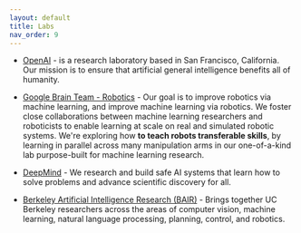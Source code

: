 ```yaml
---
layout: default
title: Labs
nav_order: 9
---
```


* [OpenAI](https://openai.com/) - is a research laboratory based in San Francisco, California. Our mission is to ensure that artificial general intelligence benefits all of humanity.

* [Google Brain Team - Robotics](https://research.google/teams/brain/robotics/) - Our goal is to improve robotics via machine learning, and improve machine learning via robotics. We foster close collaborations between machine learning researchers and roboticists to enable learning at scale on real and simulated robotic systems.
We're exploring how **to teach robots transferable skills**, by learning in parallel across many manipulation arms in our one-of-a-kind lab purpose-built for machine learning research.

* [DeepMind](https://deepmind.com/) - We research and build safe AI systems that learn how to solve problems and advance scientific discovery for all.

* [Berkeley Artificial Intelligence Research (BAIR)](https://bair.berkeley.edu/) - Brings together UC Berkeley researchers across the areas of computer vision, machine learning, natural language processing, planning, control, and robotics.
